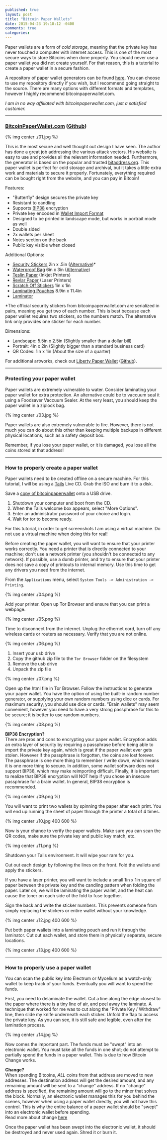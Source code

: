 ```yaml
---
published: true
layout: post
title: "Bitcoin Paper Wallets"
date: 2015-04-23 19:18:12 -0400
comments: true
categories: 
---
```


Paper wallets are a form of *cold storage*, meaning that the private key has never touched a computer with internet access. This is one of the most secure ways to store Bitcoins when done properly. You should never use a paper wallet you did not create yourself. For that reason, this is a tutorial to create a paper wallet in a secure fashion.

A repository of paper wallet generators can be found [here](). You can choose to use my repository directly if you wish, but I recommend going straight to the source.
There are many options with different formats and templates, however I highly recommend bitcoinpaperwallet.com.

*I am in no way affiliated with bitcoinpaperwallet.com, just a satisfied customer.*

---
### [BitcoinPaperWallet.com](https://bitcoinpaperwallet.com/) ([Github](https://github.com/cantonbecker/bitcoinpaperwallet))

{% img center ./01.jpg %}

This is the most secure and well thought out design I have seen. The author has done a great job addressing the various attack vectors. His website is easy to use and provides all the relevant information needed. Furthermore, the generator is based on the popular and trusted [bitaddress.org](https://www.bitaddress.org). This paper wallet is perfect for cold storage and archival, but it takes a little extra work and materials to secure it properly. Fortunately, everything required can be bought right from the website, and you can pay in Bitcoin!

Features:

 - "Butterfly" design secures the private key
 - Resistant to candling
 - Supports [BIP38](https://github.com/bitcoin/bips/blob/master/bip-0038.mediawiki) encryption
 - Private key encoded in [Wallet Import Format](https://en.bitcoin.it/wiki/Wallet_import_format)
 - Designed to be printed in landscape mode, but works in portrait mode as well
 - Double sided
 - 2x wallets per sheet
 - Notes section on the back
 - Public key visible when closed

Additional Options:

 - [Security Stickers](https://bitcoinpaperwallet.com/) 2in x .5in ([Alternative](http://www.amazon.com/gp/product/B00MWCCN7C))*
 - [Waterproof Bag](https://bitcoinpaperwallet.com/) 6in x 3in ([Alternative](http://www.amazon.com/Clear-Lock-Bags-Case-1000/dp/B0040003E4))
 - [Teslin Paper](http://www.amazon.com/dp/B004PX7ZTC) (Inkjet Printers)
 - [Revlar Paper](http://www.amazon.com/gp/product/B004UI335W/) (Laser Printers)
 - [Scratch Off Stickers](http://www.amazon.com/gp/product/B00ENI0NI4) 1in x 1in
 - [Laminating Pouches](http://www.amazon.com/gp/product/B00BWU3HNY) 8.9in x 11.4in
 - [Laminator](http://www.amazon.com/gp/product/B0010JEJPC)

>
*The official security stickers from bitcoinpaperwallet.com are serialized in pairs, meaning you get two of each number. This is best because each paper wallet requires two stickers, so the numbers match. The alternative link only provides one sticker for each number.

Dimensions:

 - Landscape: 5.5in x 2.5in (Slightly smaller than a dollar bill)
 - Portrait: 4in x 2in (Slightly bigger than a standard business card)
 - QR Codes: 1in x 1in (About the size of a quarter)

For additional artworks, check out [Liberty Paper Wallet](http://libertywallet.liberty.me/2015/03/18/liberty-wallet/) ([Github](https://github.com/SimonBelmond/libertypaperwallet)).

---
### Protecting your paper wallet

Paper wallets are extremely vulnerable to water.
Consider laminating your paper wallet for extra protection. An alternative could be to vaccuum seal it using a Foodsaver Vaccuum Sealer. At the very least, you should keep the paper wallet in a ziplock bag.

{% img center ./03.jpg %}

Paper wallets are also extremely vulnerable to fire.
However, there is not much you can do about this other than keeping multiple backups in different physical locations, such as a safety deposit box.

> 
Remember, if you lose your paper wallet, or it is damaged, you lose all the coins stored at that address!

---
### How to properly create a paper wallet

Paper wallets need to be created offline on a secure machine. For this tutorial, I will be using a [Tails](https://tails.boum.org/) Live CD. Grab the ISO and burn it to a disk. 

Save a [copy of bitcoinpaperwallet](https://github.com/cantonbecker/bitcoinpaperwallet/archive/master.zip) onto a USB drive.

 1. Shutdown your computer and boot from the CD. 
 2. When the Tails welcome box appears, select "More Options". 
 3. Enter an administrator password of your choice and login.
 4. Wait for tor to become ready.

>
For this tutorial, in order to get screenshots I am using a virtual machine. Do not use a virtual machine when doing this for real!

Before creating the paper wallet, you will want to ensure that your printer works correctly. You need a printer that is directly connected to your machine; don't use a network printer (you shouldn't be connected to any network). If possible, use a dumb printer, and try to ensure that your printer does not save a copy of printouts to internal memory. Use this time to get any drivers you need from the internet.

From the `Applications` menu, select `System Tools -> Administration -> Printing`. 

{% img center ./04.png %}

Add your printer. Open up Tor Browser and ensure that you can print a webpage.

{% img center ./05.png %}

Time to disconnect from the internet. Unplug the ethernet cord, turn off any wireless cards or routers as necessary. Verify that you are not online.

{% img center ./06.png %}

 1. Insert your usb drive
 2. Copy the github zip file to the `Tor Browser` folder on the filesystem
 3. Remove the usb drive
 4. Unpack the zip file

{% img center ./07.png %}

Open up the html file in Tor Browser. Follow the instructions to generate your paper wallet. You have the option of using the built-in random number generator, or supplying your own random numbers using dice or cards. For maximum security, you should use dice or cards. "Brain wallets" may seem convenient, however you need to have a very strong passphrase for this to be secure; it is better to use random numbers.

{% img center ./08.png %}

>
**BIP38 Encryption?**  
There are pros and cons to encrypting your paper wallet. Encryption adds an extra layer of security by requiring a passphrase before being able to import the private key again, which is great if the paper wallet ever gets stolen. However if the passphrase is forgotten, the coins are lost forever. The passphrase is one more thing to remember / write down, which means it is one more thing to secure. In addition, some wallet software does not support BIP38, which may make reimporting difficult. Finally, it is important to realize that BIP38 encryption will NOT help if you chose an insecure passphrase for a brain wallet. In general, BIP38 encryption is recommended.

{% img center ./09.png %}

You will want to print two wallets by spinning the paper after each print. You will end up running the sheet of paper through the printer a total of 4 times.

{% img center ./10.jpg 400 600 %}

Now is your chance to verify the paper wallets. Make sure you can scan the QR codes, make sure the private key and public key match, etc.

{% img center ./11.png %}

Shutdown your Tails environment. It will wipe your ram for you.

Cut out each design by following the lines on the front. Fold the wallets and apply the stickers.

>
If you have a laser printer, you will want to include a small 1in x 1in square of paper between the private key and the candling pattern when folding the paper. Later on, we will be laminating the paper wallet, and the heat can cause the toner on each side of the fold to fuse together.

Sign the back and write the sticker numbers. This prevents someone from simply replacing the stickers or entire wallet without your knowledge.

{% img center ./12.jpg 400 600 %}

Put both paper wallets into a laminating pouch and run it through the laminator. Cut out each wallet, and store them in physically separate, secure locations.

{% img center ./13.jpg 400 600 %}

---
### How to properly use a paper wallet

You can scan the public key into Electrum or Mycelium as a watch-only wallet to keep track of your funds. Eventually you will want to spend the funds.

First, you need to delaminate the wallet. Cut a line along the edge closest to the paper where there is a tiny line of air, and peel away the laminate. A technique that worked for me was to cut along the "Private Key / Withdraw" line, then slide my knife underneath each sticker. Unfold the flap to access the private key. As you can see, it is still safe and legible, even after the lamination process.

{% img center ./14.jpg %}

Now comes the important part. The funds must be "swept" into an electronic wallet. You must take all the funds in one shot; do not attempt to partially spend the funds in a paper wallet. This is due to how Bitcoin Change works.

>
**Change?**  
When spending Bitcoins, *ALL* coins from that address are moved to new addresses.
The destination address will get the desired amount, and any remaining amount will be sent to a "change" address. If no "change" address is specified, the remaining amount will go to the miner that solves the block. Normally, an electronic wallet manages this for you behind the scenes, however when using a paper wallet directly, you will not have this control. This is why the entire balance of a paper wallet should be "swept" into an electronic wallet before spending.  
Read more about change [here](https://en.bitcoin.it/wiki/Change)

Once the paper wallet has been swept into the electronic wallet, it should be destroyed and never used again. Shred it or burn it.